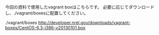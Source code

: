 今回の資料で使用したvagrant boxはこちらです。
必要に応じてダウンロードし、./vagrant/boxesに配置してください。

./vagrant/boxes
  http://developer.nrel.gov/downloads/vagrant-boxes/CentOS-6.3-i386-v20130101.box
